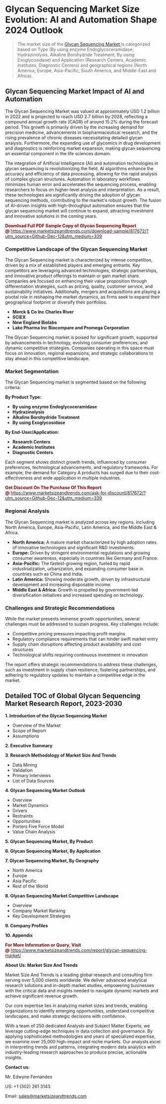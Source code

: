 <H1>Glycan Sequencing Market Size Evolution: AI and Automation Shape 2024 Outlook</H1><blockquote><p>The market size of the <a href="https://www.marketsizeandtrends.com/download-sample/817672/?utm_source=Github-Dec-12&amp;utm_medium=339" target="_blank">Glycan Sequencing Market </a>is categorized based on Type (By using enzyme Endoglycoceramidase, Hydrazinolysis, Alkaline Borohydride Treatment, By using Exoglycosidase) and Application (Research Centers, Academic Institutes, Diagnostic Centers) and geographical regions (North America, Europe, Asia-Pacific, South America, and Middle-East and Africa).</p></blockquote><p><h2>Glycan Sequencing Market Impact of AI and Automation</h2><p>The Glycan Sequencing Market was valued at approximately USD 1.2 billion in 2022 and is projected to reach USD 2.7 billion by 2028, reflecting a compound annual growth rate (CAGR) of around 15.2% during the forecast period. This growth is primarily driven by the increasing demand for precision medicine, advancements in biopharmaceutical research, and the rising prevalence of chronic diseases necessitating detailed glycan analysis. Furthermore, the expanding use of glycomics in drug development and diagnostics is reinforcing market expansion, making glycan sequencing an essential component in the life sciences domain.</p><p>The integration of Artificial Intelligence (AI) and automation technologies in glycan sequencing is revolutionizing the field. AI algorithms enhance the accuracy and efficiency of data processing, allowing for the rapid analysis of complex glycan structures. Automation in laboratory workflows minimizes human error and accelerates the sequencing process, enabling researchers to focus on higher-level analysis and interpretation. As a result, these technologies are significantly driving the adoption of glycan sequencing methods, contributing to the market's robust growth. The fusion of AI-driven insights with high-throughput automation ensures that the glycan sequencing market will continue to expand, attracting investment and innovative solutions in the coming years.</p></p><p><strong><span style="color: #800000;">Download Full PDF Sample Copy of Glycan Sequencing Report @</span>&nbsp;</strong><a href="https://www.marketsizeandtrends.com/download-sample/817672/?utm_source=Github-Dec-12&amp;utm_medium=339">https://www.marketsizeandtrends.com/download-sample/817672/?utm_source=Github-Dec-12&amp;utm_medium=339</a></p><h3>Competitive Landscape of the Glycan Sequencing Market</h3><p>The Glycan Sequencing market is characterized by intense competition, driven by a mix of established players and emerging entrants. Key competitors are leveraging advanced technologies, strategic partnerships, and innovative product offerings to maintain or gain market share. Companies are focused on enhancing their value proposition through differentiation strategies, such as pricing, quality, customer service, and sustainability initiatives. Additionally, mergers and acquisitions are playing a pivotal role in reshaping the market dynamics, as firms seek to expand their geographical footprint or diversify their portfolios.</p><p><strong><p><ul><li>Merck & Co Inc Charles River </li><li> SCIEX </li><li> New England Biolabs </li><li> Lake Pharma Inc Biocompare and Promega Corporation</p></li></ul></p></strong></p><p>The Glycan Sequencing market is poised for significant growth, supported by advancements in technology, evolving consumer preferences, and dynamic competitive strategies. Companies operating in this space must focus on innovation, regional expansions, and strategic collaborations to stay ahead in this competitive landscape.</p><h3>Market Segmentation</h3><p>The Glycan Sequencing market is segmented based on the following criteria:</p><p><strong>By Product Type:</strong></p><p><strong><p><ul><li>By using enzyme Endoglycoceramidase </li><li> Hydrazinolysis </li><li> Alkaline Borohydride Treatment </li><li> By using Exoglycosidase</p></li></ul></p></strong></p><p><strong>By End-User/Application:</strong></p><p><strong><p><ul><li>Research Centers </li><li> Academic Institutes </li><li> Diagnostic Centers</p></li></ul></p></strong></p><p>Each segment shows distinct growth trends, influenced by consumer preferences, technological advancements, and regulatory frameworks. For example, the demand for Category A products has surged due to their cost-effectiveness and wide application in multiple industries.</p><p><strong><span style="color: #800000;">Get Discount On The Purchase Of This Report @&nbsp;</span></strong><a href="https://www.marketsizeandtrends.com/ask-for-discount/817672/?utm_source=Github-Dec-12&amp;utm_medium=339">https://www.marketsizeandtrends.com/ask-for-discount/817672/?utm_source=Github-Dec-12&amp;utm_medium=339</a></p><h3>Regional Analysis</h3><p>The Glycan Sequencing market is analyzed across key regions, including North America, Europe, Asia-Pacific, Latin America, and the Middle East &amp; Africa.</p><ul><li><strong>North America:</strong> A mature market characterized by high adoption rates of innovative technologies and significant R&amp;D investments.</li><li><strong>Europe:</strong> Driven by stringent environmental regulations and growing consumer awareness, especially in countries like Germany and France.</li><li><strong>Asia-Pacific:</strong> The fastest-growing region, fueled by rapid industrialization, urbanization, and expanding consumer base in countries such as China and India.</li><li><strong>Latin America:</strong> Showing moderate growth, driven by infrastructural development and increasing disposable income.</li><li><strong>Middle East &amp; Africa:</strong> Growth is propelled by government-led diversification initiatives and increased spending on technology.</li></ul><h3>Challenges and Strategic Recommendations</h3><p>While the market presents immense growth opportunities, several challenges must be addressed to sustain progress. Key challenges include:</p><ul><li>Competitive pricing pressures impacting profit margins</li><li>Regulatory compliance requirements that can hinder swift market entry</li><li>Supply chain disruptions affecting product availability and cost structures</li><li>Technological shifts requiring continuous investment in innovation</li></ul><p>The report offers strategic recommendations to address these challenges, such as investment in supply chain resilience, fostering partnerships, and adhering to regulatory updates to maintain a competitive edge in the market.</p><h2>Detailed TOC of Global Glycan Sequencing Market Research Report, 2023-2030</h2><p><strong>1. Introduction of the Glycan Sequencing Market</strong></p><ul><li>Overview of the Market</li><li>Scope of Report</li><li>Assumptions&nbsp;</li></ul><p><strong>2. Executive Summary</strong></p><p><strong>3. Research Methodology of <strong>Market Size And Trends</strong></strong></p><ul><li>Data Mining</li><li>Validation</li><li>Primary Interviews</li><li>List of Data Sources&nbsp;</li></ul><p><strong>4. Glycan Sequencing Market Outlook</strong></p><ul><li>Overview</li><li>Market Dynamics</li><li>Drivers</li><li>Restraints</li><li>Opportunities</li><li>Porters Five Force Model</li><li>Value Chain Analysis&nbsp;</li></ul><p><strong>5. Glycan Sequencing Market, By Product</strong></p><p><strong>6. Glycan Sequencing Market, By Application</strong></p><p><strong>7. Glycan Sequencing Market, By Geography</strong></p><ul><li>North America</li><li>Europe</li><li>Asia Pacific</li><li>Rest of the World&nbsp;</li></ul><p><strong>8. Glycan Sequencing Market Competitive Landscape</strong></p><ul><li>Overview</li><li>Company Market Ranking</li><li>Key Development Strategies&nbsp;</li></ul><p><strong>9. Company Profiles</strong></p><p><strong>10. Appendix</strong></p><p><strong><span style="color: #800000;">For More Information or Query, Visit @&nbsp;</span></strong><a href="https://www.marketsizeandtrends.com/report/glycan-sequencing-market/">https://www.marketsizeandtrends.com/report/glycan-sequencing-market/</a></p><p></p><p><strong>About Us:&nbsp;Market Size And Trends</strong></p><p>Market Size And Trends&nbsp;is a leading global research and consulting firm serving over 5,000 clients worldwide. We deliver advanced analytical research solutions and in-depth market studies, empowering businesses with the critical data and insights needed to navigate dynamic markets and achieve significant revenue growth.</p><p>Our core expertise lies in analyzing market sizes and trends, enabling organizations to identify emerging opportunities, understand competitive landscapes, and make strategic decisions with confidence.</p><p>With a team of 250 dedicated Analysts and Subject Matter Experts, we leverage cutting-edge techniques in data collection and governance. By applying sophisticated methodologies and years of specialized expertise, we examine over 25,000 high-impact and niche markets. Our analysts excel in interpreting trends and patterns, integrating modern data analytics with industry-leading research approaches to produce precise, actionable insights.</p><p><strong>Contact us:</strong></p><p>Mr. Edwyne Fernandes</p><p>US: +1 (302) 261 3143</p><p>Email: <a href="mailto:sales@marketsizeandtrends.com">sales@marketsizeandtrends.com</a>&nbsp;</p>
